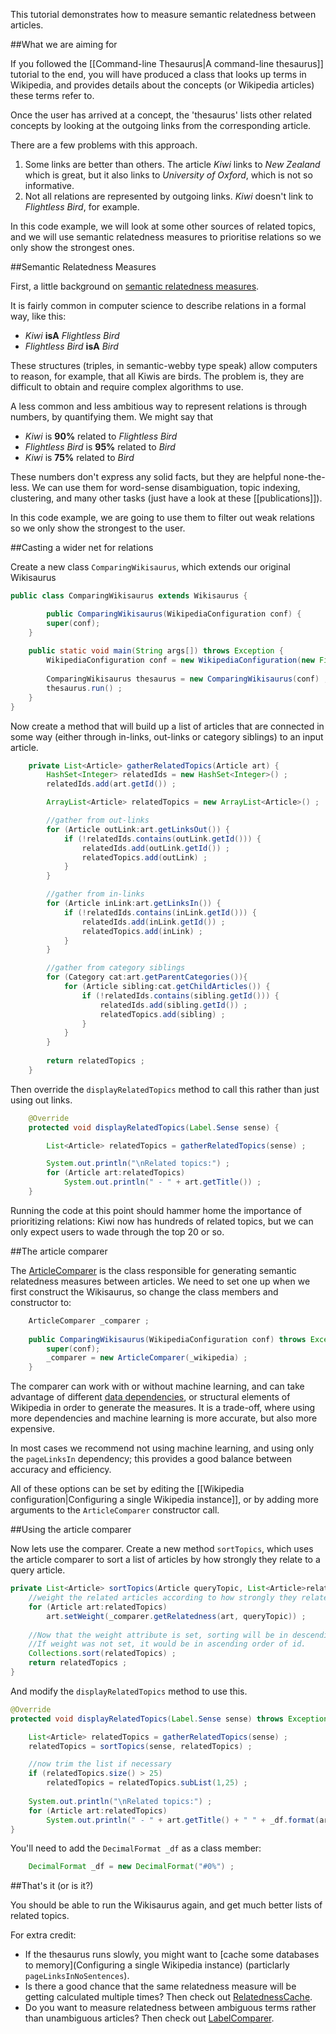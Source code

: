 This tutorial demonstrates how to measure semantic relatedness between articles. 

##What we are aiming for

If you followed the [[Command-line Thesaurus|A command-line thesaurus]] tutorial to the end, you will have produced a class that looks up terms in Wikipedia, and provides details about the concepts (or Wikipedia articles) these terms refer to. 

Once the user has arrived at a concept, the 'thesaurus' lists other related concepts by looking at the outgoing links from the corresponding article. 
 
There are a few problems with this approach. 

1. Some links are better than others. The article *Kiwi* links to *New Zealand* which is great, but it also links to *University of Oxford*, which is not so informative.
2. Not all relations are represented by outgoing links. *Kiwi* doesn't link to *Flightless Bird*, for example.  

In this code example, we will look at some other sources of related topics, and we will use semantic relatedness measures to prioritise relations so we only show the strongest ones.

##Semantic Relatedness Measures

First, a little background on [semantic relatedness measures](http://en.wikipedia.org/wiki/Semantic_similarity). 

It is fairly common in computer science to describe relations in a formal way, like this:

* *Kiwi* **isA** *Flightless Bird*
* *Flightless Bird* **isA** *Bird*

These structures (triples, in semantic-webby type speak) allow computers to reason, for example, that all Kiwis are birds. The problem is, they are difficult to obtain and require complex algorithms to use. 

A less common and less ambitious way to represent relations is through numbers, by quantifying them. We might say that

* *Kiwi* is **90%** related to *Flightless Bird*
* *Flightless Bird* is **95%** related to *Bird*
* *Kiwi* is **75%** related to *Bird*

These numbers don't express any solid facts, but they are helpful none-the-less. We can use them for word-sense disambiguation, topic indexing, clustering, and many other tasks (just have a look at these [[publications]]). 

In this code example, we are going to use them to filter out weak relations so we only show the strongest to the user.

##Casting a wider net for relations

Create a new class `ComparingWikisaurus`, which extends our original Wikisaurus

```java
public class ComparingWikisaurus extends Wikisaurus {

        public ComparingWikisaurus(WikipediaConfiguration conf) {
		super(conf);
	}
	
	public static void main(String args[]) throws Exception {
		WikipediaConfiguration conf = new WikipediaConfiguration(new File(args[0])) ;
		
		ComparingWikisaurus thesaurus = new ComparingWikisaurus(conf) ;
		thesaurus.run() ;
	}
}
```

Now create a method that will build up a list of articles that are connected in some way (either through in-links, out-links or category siblings) to an input article.

```java
	private List<Article> gatherRelatedTopics(Article art) {
		HashSet<Integer> relatedIds = new HashSet<Integer>() ;
		relatedIds.add(art.getId()) ;

		ArrayList<Article> relatedTopics = new ArrayList<Article>() ;

		//gather from out-links
		for (Article outLink:art.getLinksOut()) {
			if (!relatedIds.contains(outLink.getId())) {
				relatedIds.add(outLink.getId()) ;
				relatedTopics.add(outLink) ;
			}
		}

		//gather from in-links
		for (Article inLink:art.getLinksIn()) {
			if (!relatedIds.contains(inLink.getId())) {
				relatedIds.add(inLink.getId()) ;
				relatedTopics.add(inLink) ;
			}
		}   

		//gather from category siblings
		for (Category cat:art.getParentCategories()){
			for (Article sibling:cat.getChildArticles()) {
				if (!relatedIds.contains(sibling.getId())) {
					relatedIds.add(sibling.getId()) ;
					relatedTopics.add(sibling) ;
				}
			}
		}
		
		return relatedTopics ;
	}
```

Then override the `displayRelatedTopics` method to call this rather than just using out links.

```java
    @Override
	protected void displayRelatedTopics(Label.Sense sense) {

		List<Article> relatedTopics = gatherRelatedTopics(sense) ;

		System.out.println("\nRelated topics:") ;
		for (Article art:relatedTopics) 
			System.out.println(" - " + art.getTitle()) ;
	}
```

Running the code at this point should hammer home the importance of prioritizing relations: Kiwi now has hundreds of related topics, but we can only expect users to wade through the top 20 or so. 

##The article comparer

The [ArticleComparer](../../doc/org/wikipedia/miner/comparison/ArticleComparer.html) is the class responsible for generating semantic relatedness measures between articles. We need to set one up when we first construct the Wikisaurus, so change the class members and constructor to:

```java
	ArticleComparer _comparer ;
	
	public ComparingWikisaurus(WikipediaConfiguration conf) throws Exception {
		super(conf);
		_comparer = new ArticleComparer(_wikipedia) ;
	}
```

The comparer can work with or without machine learning, and can take advantage of different [data dependencies](../../doc/org/wikipedia/miner/comparison/ArticleComparer.DataDependency.html), or structural elements of Wikipedia in order to generate the measures. It is a trade-off, where using more dependencies and machine learning is more accurate, but also more expensive. 

In most cases we recommend not using machine learning, and using only the `pageLinksIn` dependency; this provides a good balance between accuracy and efficiency. 

All of these options can be set by editing the [[Wikipedia configuration|Configuring a single Wikipedia instance]], or by adding more arguments to the `ArticleComparer` constructor call. 

##Using the article comparer

Now lets use the comparer. Create a new method `sortTopics`, which uses the article comparer to sort a list of articles by how strongly they relate to a query article.

```java
private List<Article> sortTopics(Article queryTopic, List<Article>relatedTopics) throws Exception {
    //weight the related articles according to how strongly they relate to sense article
    for (Article art:relatedTopics) 
        art.setWeight(_comparer.getRelatedness(art, queryTopic)) ;
	    
    //Now that the weight attribute is set, sorting will be in descending order of weight.
    //If weight was not set, it would be in ascending order of id.  
    Collections.sort(relatedTopics) ;
    return relatedTopics ;
}
```

And modify the `displayRelatedTopics` method to use this. 

```java
@Override
protected void displayRelatedTopics(Label.Sense sense) throws Exception {

    List<Article> relatedTopics = gatherRelatedTopics(sense) ;
    relatedTopics = sortTopics(sense, relatedTopics) ;

    //now trim the list if necessary
    if (relatedTopics.size() > 25)
        relatedTopics = relatedTopics.subList(1,25) ;
		
    System.out.println("\nRelated topics:") ;
    for (Article art:relatedTopics) 
        System.out.println(" - " + art.getTitle() + " " + _df.format(art.getWeight())) ;
}
```

You'll need to add the `DecimalFormat _df` as a class member:

```java
    DecimalFormat _df = new DecimalFormat("#0%") ;
```

##That's it (or is it?)

You should be able to run the Wikisaurus again, and get much better lists of related topics.

For extra credit:
* If the thesaurus runs slowly, you might want to [cache some databases to memory](Configuring a single Wikipedia instance) (particlarly `pageLinksInNoSentences`).
* Is there a good chance that the same relatedness measure will be getting calculated multiple times? Then check out [RelatednessCache](../../doc/org/wikipedia/miner/util/RelatednessCache.html).
* Do you want to measure relatedness between ambiguous terms rather than unambiguous articles? Then check out [LabelComparer](../../doc/org/wikipedia/miner/comparison/LabelComparer.html).
